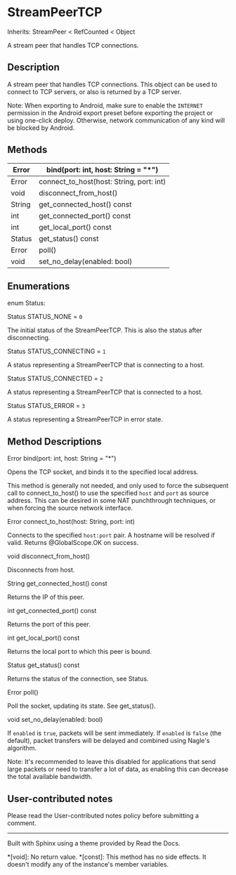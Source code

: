 # StreamPeerTCP

Inherits: StreamPeer < RefCounted < Object

A stream peer that handles TCP connections.

## Description

A stream peer that handles TCP connections. This object can be used to connect
to TCP servers, or also is returned by a TCP server.

Note: When exporting to Android, make sure to enable the `INTERNET` permission
in the Android export preset before exporting the project or using one-click
deploy. Otherwise, network communication of any kind will be blocked by
Android.

## Methods

Error | bind(port: int, host: String = "*")  
---|---  
Error | connect_to_host(host: String, port: int)  
void | disconnect_from_host()  
String | get_connected_host() const  
int | get_connected_port() const  
int | get_local_port() const  
Status | get_status() const  
Error | poll()  
void | set_no_delay(enabled: bool)  
  
## Enumerations

enum Status:

Status STATUS_NONE = `0`

The initial status of the StreamPeerTCP. This is also the status after
disconnecting.

Status STATUS_CONNECTING = `1`

A status representing a StreamPeerTCP that is connecting to a host.

Status STATUS_CONNECTED = `2`

A status representing a StreamPeerTCP that is connected to a host.

Status STATUS_ERROR = `3`

A status representing a StreamPeerTCP in error state.

## Method Descriptions

Error bind(port: int, host: String = "*")

Opens the TCP socket, and binds it to the specified local address.

This method is generally not needed, and only used to force the subsequent
call to connect_to_host() to use the specified `host` and `port` as source
address. This can be desired in some NAT punchthrough techniques, or when
forcing the source network interface.

Error connect_to_host(host: String, port: int)

Connects to the specified `host:port` pair. A hostname will be resolved if
valid. Returns @GlobalScope.OK on success.

void disconnect_from_host()

Disconnects from host.

String get_connected_host() const

Returns the IP of this peer.

int get_connected_port() const

Returns the port of this peer.

int get_local_port() const

Returns the local port to which this peer is bound.

Status get_status() const

Returns the status of the connection, see Status.

Error poll()

Poll the socket, updating its state. See get_status().

void set_no_delay(enabled: bool)

If `enabled` is `true`, packets will be sent immediately. If `enabled` is
`false` (the default), packet transfers will be delayed and combined using
Nagle's algorithm.

Note: It's recommended to leave this disabled for applications that send large
packets or need to transfer a lot of data, as enabling this can decrease the
total available bandwidth.

## User-contributed notes

Please read the User-contributed notes policy before submitting a comment.

* * *

Built with Sphinx using a theme provided by Read the Docs.

  *[void]: No return value.
  *[const]: This method has no side effects. It doesn't modify any of the instance's member variables.

